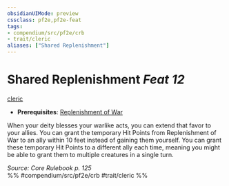 ```yaml
---
obsidianUIMode: preview
cssclass: pf2e,pf2e-feat
tags:
- compendium/src/pf2e/crb
- trait/cleric
aliases: ["Shared Replenishment"]
---
```

# Shared Replenishment  *Feat 12*  
[cleric](../../rules/traits/cleric.md)  

- **Prerequisites**: [Replenishment of War](replenishment-of-war.md)

When your deity blesses your warlike acts, you can extend that favor to your allies. You can grant the temporary Hit Points from Replenishment of War to an ally within 10 feet instead of gaining them yourself. You can grant these temporary Hit Points to a different ally each time, meaning you might be able to grant them to multiple creatures in a single turn.

*Source: Core Rulebook p. 125*  
%% #compendium/src/pf2e/crb #trait/cleric %%